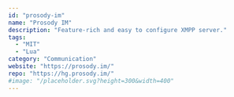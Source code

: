 ```yaml
---
id: "prosody-im"
name: "Prosody IM"
description: "Feature-rich and easy to configure XMPP server."
tags:
  - "MIT"
  - "Lua"
category: "Communication"
website: "https://prosody.im/"
repo: "https://hg.prosody.im/"
#image: "/placeholder.svg?height=300&width=400"
---
```


